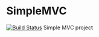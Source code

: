 # SimpleMVC
[![Build Status](https://dev.azure.com/adarshkumar0018/SimpleMVC/_apis/build/status/sadarshkumar.SimpleMVC?branchName=master)](https://dev.azure.com/adarshkumar0018/SimpleMVC/_build/latest?definitionId=2&branchName=master)
Simple MVC project
